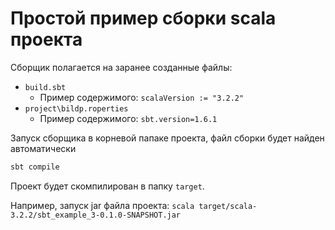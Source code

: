 # Простой пример сборки scala проекта

Сборщик полагается на заранее созданные файлы:
- `build.sbt`
	- Пример содержимого: `scalaVersion := "3.2.2"`
- `project\bildp.roperties`
	- Пример содержимого: `sbt.version=1.6.1`

Запуск сборщика в корневой папаке проекта, файл сборки будет найден автоматически
```bash
sbt compile
```

Проект будет скомпилирован в папку `target`.


Например, запуск jar файла проекта: `scala target/scala-3.2.2/sbt_example_3-0.1.0-SNAPSHOT.jar`